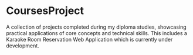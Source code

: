 # CoursesProject
A collection of projects completed during my diploma studies, showcasing practical applications of core concepts and technical skills. This includes a Karaoke Room Reservation Web Application which is currently under development.
